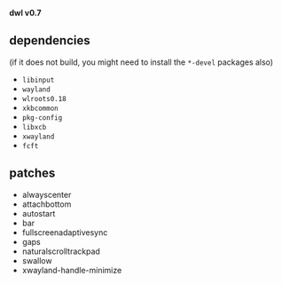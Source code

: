 **dwl v0.7**

## dependencies
(if it does not build, you might need to install the `*-devel` packages also)

+ `libinput`
+ `wayland`
+ `wlroots0.18`
+ `xkbcommon`
+ `pkg-config`
+ `libxcb`
+ `xwayland`
+ `fcft`

## patches

+ alwayscenter
+ attachbottom
+ autostart
+ bar
+ fullscreenadaptivesync
+ gaps
+ naturalscrolltrackpad
+ swallow
+ xwayland-handle-minimize
